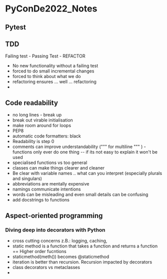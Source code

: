 # PyConDe2022_Notes


## Pytest

## TDD 

Failing test - Passing Test - REFACTOR

- No new functionality without a failing test
- forced to do small incremental changes
- forced to think about what we do
- refactoring ensures ... well ... refactoring
- 


## Code readability

- no long lines - break up 
- break out virable initialisation
- make room around for loops
- PEP8
- automatic code formatters: black
- Readability is step 0
- comments can improve understandability (""" for multiline """ )
-functions only ever do one thing -- if its not easy to explain it won't be used
- specialised functions vs too general
- classes can make things clearer and cleaner
- Be clear with variable names .. what can you interpret (especially plurals and singulars)
- abbreviations are mentally expensive
- namings communicate intentions
- words can be misleading and even small details can be confusing
- add docstrings to functions

## Aspect-oriented programming
### Diving deep into decorators with Python

- cross cutting concerns z.B.: logging, caching, 
- static method is a function that takes a function and returns a function == Higher order fucntions
- staticmethod(meth()) becomes @staticmethod
- iteration is better than recursion. Recursion impacted by decorators
- class decorators vs metaclasses
- 
